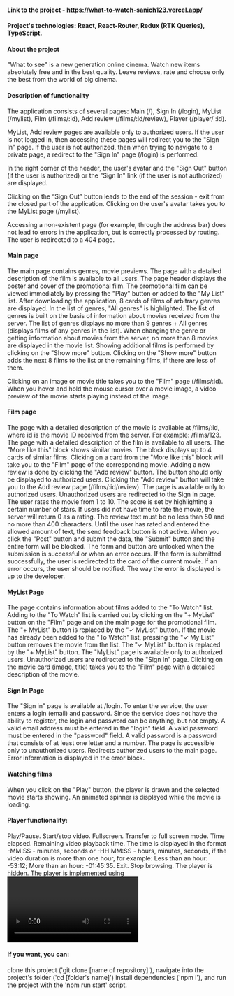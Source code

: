 #### Link to the project - https://what-to-watch-sanich123.vercel.app/

#### Project's technologies: React, React-Router, Redux (RTK Queries), TypeScript.

#### About the project

"What to see" is a new generation online cinema. 
Watch new items absolutely free and in the best quality. 
Leave reviews, rate and choose only the best from the world of big cinema.

#### Description of functionality

The application consists of several pages: Main (/), Sign In (/login), MyList (/mylist), Film (/films/:id), Add review (/films/:id/review), Player (/player/ :id).

MyList, Add review pages are available only to authorized users. 
If the user is not logged in, then accessing these pages will redirect you to the "Sign In" page.
If the user is not authorized, then when trying to navigate to a private page, a redirect to the "Sign In" page (/login) is performed.

In the right corner of the header, the user's avatar and the "Sign Out" button (if the user is authorized) or the "Sign In" link (if the user is not authorized) are displayed.

Clicking on the “Sign Out” button leads to the end of the session - exit from the closed part of the application.
Clicking on the user's avatar takes you to the MyList page (/mylist).

Accessing a non-existent page (for example, through the address bar) does not lead to errors in the application, but is correctly processed by routing. The user is redirected to a 404 page. 

#### Main page

The main page contains genres, movie previews.
The page with a detailed description of the film is available to all users.
The page header displays the poster and cover of the promotional film.
The promotional film can be viewed immediately by pressing the "Play" button or added to the "My List" list.
After downloading the application, 8 cards of films of arbitrary genres are displayed. In the list of genres, "All genres" is highlighted.
The list of genres is built on the basis of information about movies received from the server.
The list of genres displays no more than 9 genres + All genres (displays films of any genres in the list).
When changing the genre or getting information about movies from the server, no more than 8 movies are displayed in the movie list.
Showing additional films is performed by clicking on the "Show more" button.
Clicking on the "Show more" button adds the next 8 films to the list or the remaining films, if there are less of them.

Clicking on an image or movie title takes you to the "Film" page (/films/:id).
When you hover and hold the mouse cursor over a movie image, a video preview of the movie starts playing instead of the image.

#### Film page
The page with a detailed description of the movie is available at /films/:id, where id is the movie ID received from the server. For example: /films/123.
The page with a detailed description of the film is available to all users.
The "More like this" block shows similar movies. The block displays up to 4 cards of similar films.
Clicking on a card from the "More like this" block will take you to the "Film" page of the corresponding movie.
Adding a new review is done by clicking the "Add review" button. The button should only be displayed to authorized users.
Clicking the "Add review" button will take you to the Add review page (/films/:id/review).
The page is available only to authorized users. Unauthorized users are redirected to the Sign In page.
The user rates the movie from 1 to 10. The score is set by highlighting a certain number of stars. 
If users did not have time to rate the movie, the server will return 0 as a rating.
The review text must be no less than 50 and no more than 400 characters.
Until the user has rated and entered the allowed amount of text, the send feedback button is not active.
When you click the "Post" button and submit the data, the "Submit" button and the entire form will be blocked. 
The form and button are unlocked when the submission is successful or when an error occurs.
If the form is submitted successfully, the user is redirected to the card of the current movie.
If an error occurs, the user should be notified. The way the error is displayed is up to the developer.

#### MyList Page
The page contains information about films added to the "To Watch" list.
Adding to the "To Watch" list is carried out by clicking on the "+ MyList" button on the "Film" page and on the main page for the promotional film. 
The "+ MyList" button is replaced by the "✓ MyList" button.
If the movie has already been added to the "To Watch" list, pressing the "✓ My List" button removes the movie from the list. 
The "✓ MyList" button is replaced by the "+ MyList" button.
The "MyList" page is available only to authorized users. Unauthorized users are redirected to the "Sign In" page.
Clicking on the movie card (image, title) takes you to the "Film" page with a detailed description of the movie.

#### Sign In Page
The "Sign in" page is available at /login.
To enter the service, the user enters a login (email) and password.
Since the service does not have the ability to register, the login and password can be anything, but not empty.
A valid email address must be entered in the "login" field.
A valid password must be entered in the "password" field. A valid password is a password that consists of at least one letter and a number.
The page is accessible only to unauthorized users. Redirects authorized users to the main page.
Error information is displayed in the error block.

#### Watching films
When you click on the "Play" button, the player is drawn and the selected movie starts showing. An animated spinner is displayed while the movie is loading. 

#### Player functionality:
Play/Pause. Start/stop video.
Fullscreen. Transfer to full screen mode.
Time elapsed. Remaining video playback time. The time is displayed in the format -MM:SS - minutes, seconds or -HH:MM:SS - hours, minutes, seconds, if the video duration is more than one hour, for example:
Less than an hour: -53:12;
More than an hour: -01:45:35.
Exit. Stop browsing. The player is hidden.
The player is implemented using <video>.

#### If you want, you can:

clone this project ('git clone [name of repository]'),
navigate into the project's folder ('cd [folder's name]')
install dependencies ('npm i'),
and run the project with the 'npm run start' script. 

